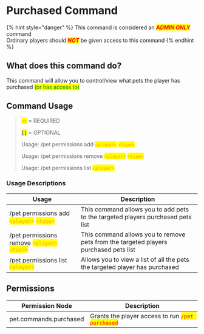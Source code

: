 # Purchased Command

{% hint style="danger" %}
This command is considered an _<mark style="color:red;">**ADMIN ONLY**</mark>_ command\
Ordinary players should _<mark style="color:red;">**NOT**</mark>_ be given access to this command
{% endhint %}

## What does this command do?

This command will allow you to control/view what pets the player has purchased <mark style="color:green;">(or has access to)</mark>

## Command Usage

> <mark style="color:orange;">`<>`</mark> = REQUIRED
>
> <mark style="color:blue;">`[]`</mark> = OPTIONAL
>
>
>
> Usage: /pet permissions add <mark style="color:orange;">`<player>`</mark> <mark style="color:orange;"></mark><mark style="color:orange;"></mark> <mark style="color:orange;"></mark><mark style="color:orange;">`<type>`</mark>
>
> Usage: /pet permissions remove <mark style="color:orange;">`<player>`</mark> <mark style="color:orange;"></mark><mark style="color:orange;"></mark> <mark style="color:orange;"></mark><mark style="color:orange;">`<type>`</mark>
>
> Usage: /pet permissions list <mark style="color:orange;">`<player>`</mark>

### Usage Descriptions

| Usage                                                                                                                                                                                                                       | Description                                                                          |
| --------------------------------------------------------------------------------------------------------------------------------------------------------------------------------------------------------------------------- | ------------------------------------------------------------------------------------ |
| /pet permissions add <mark style="color:orange;">`<player>`</mark> <mark style="color:orange;"></mark><mark style="color:orange;"></mark> <mark style="color:orange;"></mark><mark style="color:orange;">`<type>`</mark>    | This command allows you to add pets to the targeted players purchased pets list      |
| /pet permissions remove <mark style="color:orange;">`<player>`</mark> <mark style="color:orange;"></mark><mark style="color:orange;"></mark> <mark style="color:orange;"></mark><mark style="color:orange;">`<type>`</mark> | This command allows you to remove pets from the targeted players purchased pets list |
| /pet permissions list <mark style="color:orange;">`<player>`</mark>                                                                                                                                                         | Allows you to view a list of all the pets the targeted player has purchased          |

## Permissions

| Permission Node        | Description                                                                      |
| ---------------------- | -------------------------------------------------------------------------------- |
| pet.commands.purchased | Grants the player access to run <mark style="color:red;">`/pet purchased`</mark> |
